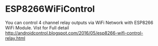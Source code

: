 # ESP8266WiFiControl
You can control 4 channel relay outputs via WiFi Network with ESP8266 WiFi Module.
Vist for Full detail
http://androidcontrol.blogspot.com/2016/05/esp8266-wifi-control-relay.html
